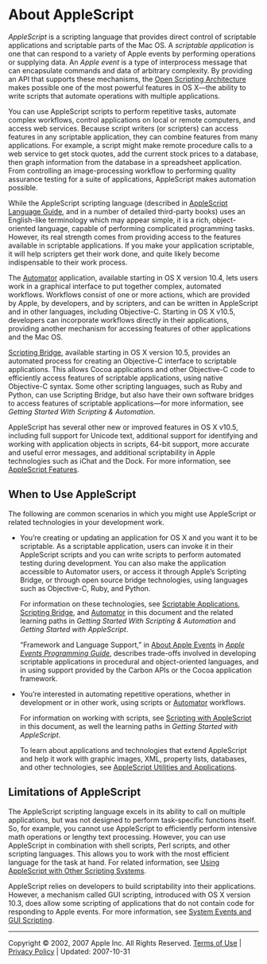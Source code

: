 <a id="//apple_ref/doc/uid/20000032-BABEBGCF"></a>

# About AppleScript

*AppleScript* is a scripting language that provides direct control of scriptable applications and scriptable parts of the Mac OS. A *scriptable application* is one that can respond to a variety of Apple events by performing operations or supplying data. An *Apple event* is a type of interprocess message that can encapsulate commands and data of arbitrary complexity. By providing an API that supports these mechanisms, the [Open Scripting Architecture](osa.html#//apple_ref/doc/uid/TP40001571-BABEBGCF) makes possible one of the most powerful features in OS X—the ability to write scripts that automate operations with multiple applications.

You can use AppleScript scripts to perform repetitive tasks, automate complex workflows, control applications on local or remote computers, and access web services. Because script writers (or scripters) can access features in any scriptable application, they can combine features from many applications. For example, a script might make remote procedure calls to a web service to get stock quotes, add the current stock prices to a database, then graph information from the database in a spreadsheet application. From controlling an image-processing workflow to performing quality assurance testing for a suite of applications, AppleScript makes automation possible.

While the AppleScript scripting language (described in [AppleScript Language Guide](http://developer.apple.com/documentation/AppleScript/Conceptual/AppleScriptLangGuide/index.html), and in a number of detailed third-party books) uses an English-like terminology which may appear simple, it is a rich, object-oriented language, capable of performing complicated programming tasks. However, its real strength comes from providing access to the features available in scriptable applications. If you make your application scriptable, it will help scripters get their work done, and quite likely become indispensable to their work process.

The [Automator](automator.html#//apple_ref/doc/uid/TP40006469-SW1) application, available starting in OS X version 10.4, lets users work in a graphical interface to put together complex, automated workflows. Workflows consist of one or more actions, which are provided by Apple, by developers, and by scripters, and can be written in AppleScript and in other languages, including Objective-C. Starting in OS X v10.5, developers can incorporate workflows directly in their applications, providing another mechanism for accessing features of other applications and the Mac OS.

[Scripting Bridge](scripting_bridge.html#//apple_ref/doc/uid/TP40006467-SW1), available starting in OS X version 10.5, provides an automated process for creating an Objective-C interface to scriptable applications. This allows Cocoa applications and other Objective-C code to efficiently access features of scriptable applications, using native Objective-C syntax. Some other scripting languages, such as Ruby and Python, can use Scripting Bridge, but also have their own software bridges to access features of scriptable applications—for more information, see *Getting Started With Scripting & Automation*.

AppleScript has several other new or improved features in OS X v10.5, including full support for Unicode text, additional support for identifying and working with application objects in scripts, 64-bit support, more accurate and useful error messages, and additional scriptability in Apple technologies such as iChat and the Dock. For more information, see [AppleScript Features](http://www.macosxautomation.com/applescript/features/unicode.html).

<a id="//apple_ref/doc/uid/20000032-1173352"></a><a id="//apple_ref/doc/uid/20000032-1173352-BABIFHCE"></a>

## When to Use AppleScript

The following are common scenarios in which you might use AppleScript or related technologies in your development work.

* You’re creating or updating an application for OS X and you want it to be scriptable. As a scriptable application, users can invoke it in their AppleScript scripts and you can write scripts to perform automated testing during development. You can also make the application accessible to Automator users, or access it through Apple’s Scripting Bridge, or through open source bridge technologies, using languages such as Objective-C, Ruby, and Python.

  For information on these technologies, see [Scriptable Applications](scriptable_apps.html#//apple_ref/doc/uid/TP40001569-BABEBGCF), [Scripting Bridge](scripting_bridge.html#//apple_ref/doc/uid/TP40006467-SW1), and [Automator](automator.html#//apple_ref/doc/uid/TP40006469-SW1) in this document and the related learning paths in *Getting Started With Scripting & Automation* and *Getting Started with AppleScript*.

  “Framework and Language Support,” in [About Apple Events](../../AppleEvents/about_aes_aepg/about_aes_aepg.html#//apple_ref/doc/uid/TP40001449-CH202) in *[Apple Events Programming Guide](../../AppleEvents/intro_aepg/intro_aepg.html#//apple_ref/doc/uid/TP40001449)*, describes trade-offs involved in developing scriptable applications in procedural and object-oriented languages, and in using support provided by the Carbon APIs or the Cocoa application framework.
* You’re interested in automating repetitive operations, whether in development or in other work, using scripts or [Automator](automator.html#//apple_ref/doc/uid/TP40006469-SW1) workflows.

  For information on working with scripts, see [Scripting with AppleScript](work_with_as.html#//apple_ref/doc/uid/TP40001568-BABEBGCF) in this document, as well the learning paths in *Getting Started with AppleScript*.

  To learn about applications and technologies that extend AppleScript and help it work with graphic images, XML, property lists, databases, and other technologies, see [AppleScript Utilities and Applications](as_related_apps.html#//apple_ref/doc/uid/TP40001570-BABEBGCF).

<a id="//apple_ref/doc/uid/20000032-1151403"></a>

## Limitations of AppleScript

The AppleScript scripting language excels in its ability to call on multiple applications, but was not designed to perform task-specific functions itself. So, for example, you cannot use AppleScript to efficiently perform intensive math operations or lengthy text processing. However, you can use AppleScript in combination with shell scripts, Perl scripts, and other scripting languages. This allows you to work with the most efficient language for the task at hand. For related information, see [Using AppleScript with Other Scripting Systems](work_with_as.html#//apple_ref/doc/uid/TP40001568-1152618).

AppleScript relies on developers to build scriptability into their applications. However, a mechanism called GUI scripting, introduced with OS X version 10.3, does allow some scripting of applications that do not contain code for responding to Apple events. For more information, see [System Events and GUI Scripting](as_related_apps.html#//apple_ref/doc/uid/TP40001570-1149074).

  

---

Copyright © 2002, 2007 Apple Inc. All Rights Reserved. [Terms of Use](http://www.apple.com/legal/internet-services/terms/site.html) | [Privacy Policy](http://www.apple.com/privacy/) | Updated: 2007-10-31
